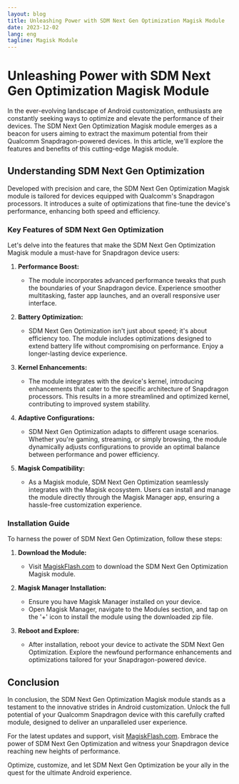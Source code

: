 ```yaml
---
layout: blog
title: Unleashing Power with SDM Next Gen Optimization Magisk Module
date: 2023-12-02 
lang: eng
tagline: Magisk Module
---
```


# Unleashing Power with SDM Next Gen Optimization Magisk Module

In the ever-evolving landscape of Android customization, enthusiasts are constantly seeking ways to optimize and elevate the performance of their devices. The SDM Next Gen Optimization Magisk module emerges as a beacon for users aiming to extract the maximum potential from their Qualcomm Snapdragon-powered devices. In this article, we'll explore the features and benefits of this cutting-edge Magisk module.

## Understanding SDM Next Gen Optimization

Developed with precision and care, the SDM Next Gen Optimization Magisk module is tailored for devices equipped with Qualcomm's Snapdragon processors. It introduces a suite of optimizations that fine-tune the device's performance, enhancing both speed and efficiency.

### Key Features of SDM Next Gen Optimization

Let's delve into the features that make the SDM Next Gen Optimization Magisk module a must-have for Snapdragon device users:

1. **Performance Boost:**
   - The module incorporates advanced performance tweaks that push the boundaries of your Snapdragon device. Experience smoother multitasking, faster app launches, and an overall responsive user interface.

2. **Battery Optimization:**
   - SDM Next Gen Optimization isn't just about speed; it's about efficiency too. The module includes optimizations designed to extend battery life without compromising on performance. Enjoy a longer-lasting device experience.

3. **Kernel Enhancements:**
   - The module integrates with the device's kernel, introducing enhancements that cater to the specific architecture of Snapdragon processors. This results in a more streamlined and optimized kernel, contributing to improved system stability.

4. **Adaptive Configurations:**
   - SDM Next Gen Optimization adapts to different usage scenarios. Whether you're gaming, streaming, or simply browsing, the module dynamically adjusts configurations to provide an optimal balance between performance and power efficiency.

5. **Magisk Compatibility:**
   - As a Magisk module, SDM Next Gen Optimization seamlessly integrates with the Magisk ecosystem. Users can install and manage the module directly through the Magisk Manager app, ensuring a hassle-free customization experience.

### Installation Guide

To harness the power of SDM Next Gen Optimization, follow these steps:

1. **Download the Module:**
   - Visit [MagiskFlash.com](https://www.google.com/search?q=sdm+next+gen+optimization+magisk+module+magiskflash.com) to download the SDM Next Gen Optimization Magisk module.

2. **Magisk Manager Installation:**
   - Ensure you have Magisk Manager installed on your device.
   - Open Magisk Manager, navigate to the Modules section, and tap on the '+' icon to install the module using the downloaded zip file.

3. **Reboot and Explore:**
   - After installation, reboot your device to activate the SDM Next Gen Optimization. Explore the newfound performance enhancements and optimizations tailored for your Snapdragon-powered device.

## Conclusion

In conclusion, the SDM Next Gen Optimization Magisk module stands as a testament to the innovative strides in Android customization. Unlock the full potential of your Qualcomm Snapdragon device with this carefully crafted module, designed to deliver an unparalleled user experience.

For the latest updates and support, visit [MagiskFlash.com](https://www.google.com/search?q=sdm+next+gen+optimization+magisk+module+magiskflash.com). Embrace the power of SDM Next Gen Optimization and witness your Snapdragon device reaching new heights of performance.

Optimize, customize, and let SDM Next Gen Optimization be your ally in the quest for the ultimate Android experience.
